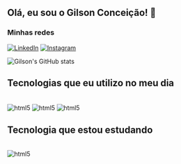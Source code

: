 ## Olá, eu sou o Gilson Conceição! 👋

### Minhas redes <br>
[![LinkedIn](https://img.shields.io/badge/LinkedIn-0077B5?style=for-the-badge&logo=linkedin&logoColor=white)](https://www.linkedin.com/in/junior-santos02/) [![Instagram](https://img.shields.io/badge/Instagram-E4405F?style=for-the-badge&logo=instagram&logoColor=white)](https://www.instagram.com/juniior_santos_02/) 


![Gilson's GitHub stats](https://github-readme-stats.vercel.app/api?username=juniorsantos02&=true&theme=tokyonight)


## Tecnologias que eu utilizo no meu dia

<div style="display: inline_block"><br/>
    <img align="center" alt="html5" src="https://img.shields.io/badge/HTML5-E34F26?style=for-the-badge&logo=html5&logoColor=white">
    <img align="center" alt="html5" src="https://img.shields.io/badge/CSS3-1572B6?style=for-the-badge&logo=css3&logoColor=white">
    <img align="center" alt="html5" src="https://img.shields.io/badge/JavaScript-F7DF1E?style=for-the-badge&logo=javascript&logoColor=black">
</div>

## Tecnologia que estou estudando

<div style="display: inline_block"><br/>
    <img align="center" alt="html5" src="https://img.shields.io/badge/Node.js-43853D?style=for-the-badge&logo=node.js&logoColor=white">
</div>

